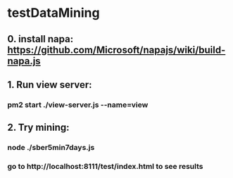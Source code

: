 # testDataMining

## 0. install napa: https://github.com/Microsoft/napajs/wiki/build-napa.js
## 1. Run view server:
### pm2 start ./view-server.js --name=view

## 2. Try mining:
### node ./sber5min7days.js
### go to http://localhost:8111/test/index.html to see results
